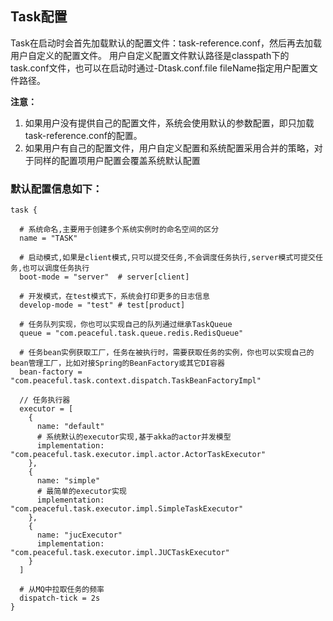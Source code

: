 Task配置
---------------

Task在启动时会首先加载默认的配置文件：task-reference.conf，然后再去加载用户自定义的配置文件。
用户自定义配置文件默认路径是classpath下的task.conf文件，也可以在启动时通过-Dtask.conf.file fileName指定用户配置文件路径。

**注意：**
1. 如果用户没有提供自己的配置文件，系统会使用默认的参数配置，即只加载task-reference.conf的配置。
2. 如果用户有自己的配置文件，用户自定义配置和系统配置采用合并的策略，对于同样的配置项用户配置会覆盖系统默认配置

### 默认配置信息如下：

```
task {

  # 系统命名,主要用于创建多个系统实例时的命名空间的区分
  name = "TASK"

  # 启动模式,如果是client模式,只可以提交任务,不会调度任务执行,server模式可提交任务,也可以调度任务执行
  boot-mode = "server"  # server[client]

  # 开发模式，在test模式下，系统会打印更多的日志信息
  develop-mode = "test" # test[product]

  # 任务队列实现，你也可以实现自己的队列通过继承TaskQueue
  queue = "com.peaceful.task.queue.redis.RedisQueue"

  # 任务bean实例获取工厂，任务在被执行时，需要获取任务的实例，你也可以实现自己的bean管理工厂，比如对接Spring的BeanFactory或其它DI容器
  bean-factory = "com.peaceful.task.context.dispatch.TaskBeanFactoryImpl"

  // 任务执行器
  executor = [
    {
      name: "default"
      # 系统默认的executor实现,基于akka的actor并发模型
      implementation: "com.peaceful.task.executor.impl.actor.ActorTaskExecutor"
    },
    {
      name: "simple"
      # 最简单的executor实现
      implementation: "com.peaceful.task.executor.impl.SimpleTaskExecutor"
    },
    {
      name: "jucExecutor"
      implementation: "com.peaceful.task.executor.impl.JUCTaskExecutor"
    }
  ]

  # 从MQ中拉取任务的频率
  dispatch-tick = 2s
}
```

